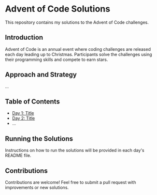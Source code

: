 # Advent of Code Solutions

This repository contains my solutions to the Advent of Code challenges.

## Introduction

Advent of Code is an annual event where coding challenges are released each day leading up to Christmas. Participants solve the challenges using their programming skills and compete to earn stars.

## Approach and Strategy

...

## Table of Contents

- [Day 1: Title](day1/README.md)
- [Day 2: Title](day2/README.md)
- ...

## Running the Solutions

Instructions on how to run the solutions will be provided in each day's README file.

## Contributions

Contributions are welcome! Feel free to submit a pull request with improvements or new solutions.


